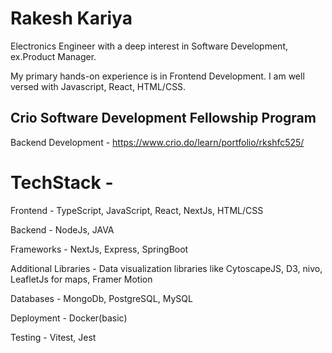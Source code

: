 # Rakesh Kariya
 Electronics Engineer with a deep interest in Software Development, ex.Product Manager.
                                                                                       
 My primary hands-on experience is in Frontend Development. I am well versed with Javascript, React, HTML/CSS.                                                                                       
## Crio Software Development Fellowship Program
Backend Development - https://www.crio.do/learn/portfolio/rkshfc525/

# TechStack -
Frontend - TypeScript, JavaScript, React, NextJs, HTML/CSS

Backend - NodeJs, JAVA

Frameworks - NextJs, Express, SpringBoot

Additional Libraries - Data visualization libraries like CytoscapeJS, D3, nivo, LeafletJs for maps, Framer Motion

Databases - MongoDb, PostgreSQL, MySQL

Deployment - Docker(basic)

Testing - Vitest, Jest

 
 

